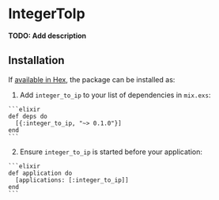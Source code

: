 # IntegerToIp

**TODO: Add description**

## Installation

If [available in Hex](https://hex.pm/docs/publish), the package can be installed as:

  1. Add `integer_to_ip` to your list of dependencies in `mix.exs`:

    ```elixir
    def deps do
      [{:integer_to_ip, "~> 0.1.0"}]
    end
    ```

  2. Ensure `integer_to_ip` is started before your application:

    ```elixir
    def application do
      [applications: [:integer_to_ip]]
    end
    ```

